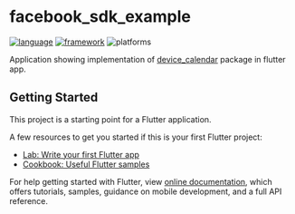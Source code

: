 # facebook_sdk_example

[![language](https://img.shields.io/badge/language-Dart%202.3.0-informational.svg)](https://github.com/dart-lang/sdk)
[![framework](https://img.shields.io/badge/framework-Flutter%201.5.4-informational.svg)](https://github.com/flutter/flutter)
![platforms](https://camo.githubusercontent.com/3867e669d06d0622f0c07c7e0666ced2c29db5f1/68747470733a2f2f696d672e736869656c64732e696f2f62616467652f706c6174666f726d2d694f53253230253743253230416e64726f69642d626c75652e737667)

Application showing implementation of [device_calendar](https://pub.dev/packages/device_calendar#-readme-tab-) package in flutter app.

## Getting Started

This project is a starting point for a Flutter application.

A few resources to get you started if this is your first Flutter project:

- [Lab: Write your first Flutter app](https://flutter.dev/docs/get-started/codelab)
- [Cookbook: Useful Flutter samples](https://flutter.dev/docs/cookbook)

For help getting started with Flutter, view 
[online documentation](https://flutter.dev/docs), which offers tutorials, 
samples, guidance on mobile development, and a full API reference.

